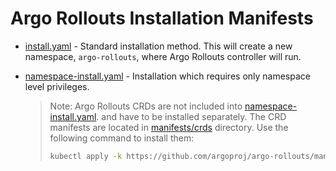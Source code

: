 # Argo Rollouts Installation Manifests

* [install.yaml](install.yaml) - Standard installation method. This will create a new namespace, `argo-rollouts`,
  where Argo Rollouts controller will run.

* [namespace-install.yaml](namespace-install.yaml) - Installation which requires only namespace level privileges.

  > Note: Argo Rollouts CRDs are not included into [namespace-install.yaml](namespace-install.yaml).
  > and have to be installed separately. The CRD manifests are located in [manifests/crds](./crds) directory.
  > Use the following command to install them:
  > ```bash
  > kubectl apply -k https://github.com/argoproj/argo-rollouts/manifests/crds\?ref\=stable
  > ```
